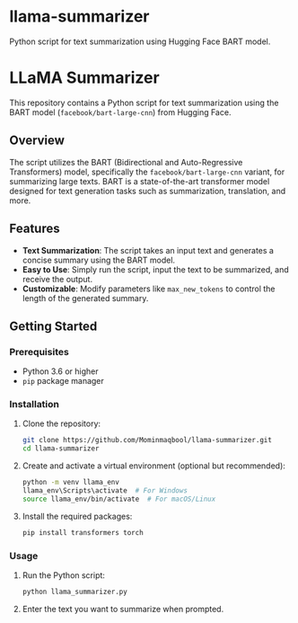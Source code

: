 # llama-summarizer
Python script for text summarization using Hugging Face BART model.
# LLaMA Summarizer

This repository contains a Python script for text summarization using the BART model (`facebook/bart-large-cnn`) from Hugging Face.

## Overview

The script utilizes the BART (Bidirectional and Auto-Regressive Transformers) model, specifically the `facebook/bart-large-cnn` variant, for summarizing large texts. BART is a state-of-the-art transformer model designed for text generation tasks such as summarization, translation, and more.

## Features

- **Text Summarization**: The script takes an input text and generates a concise summary using the BART model.
- **Easy to Use**: Simply run the script, input the text to be summarized, and receive the output.
- **Customizable**: Modify parameters like `max_new_tokens` to control the length of the generated summary.

## Getting Started

### Prerequisites

- Python 3.6 or higher
- `pip` package manager

### Installation

1. Clone the repository:

    ```bash
    git clone https://github.com/Mominmaqbool/llama-summarizer.git
    cd llama-summarizer
    ```

2. Create and activate a virtual environment (optional but recommended):

    ```bash
    python -m venv llama_env
    llama_env\Scripts\activate  # For Windows
    source llama_env/bin/activate  # For macOS/Linux
    ```

3. Install the required packages:

    ```bash
    pip install transformers torch
    ```

### Usage

1. Run the Python script:

    ```bash
    python llama_summarizer.py
    ```

2. Enter the text you want to summarize when prompted.



